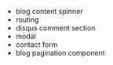 - blog content spinner
- routing
- disqus comment section
- modal
- contact form
- blog pagination component
